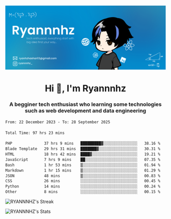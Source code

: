 ![Banner Tech](RYANNNHZ_20250628_124553_0000.png)

<h1 align="center">Hi 👋, I'm Ryannnhz</h1>
<h3 align="center">A begginer tech enthusiast who learning some technologies such as web development and data engineering</h3>


<!--START_SECTION:waka-->

```txt
From: 22 December 2023 - To: 28 September 2025

Total Time: 97 hrs 23 mins

PHP              37 hrs 9 mins   █████████▓░░░░░░░░░░░░░░░   38.16 %
Blade Template   29 hrs 31 mins  ███████▓░░░░░░░░░░░░░░░░░   30.31 %
HTML             18 hrs 42 mins  ████▓░░░░░░░░░░░░░░░░░░░░   19.21 %
JavaScript       7 hrs 9 mins    ██░░░░░░░░░░░░░░░░░░░░░░░   07.35 %
Bash             1 hr 53 mins    ▒░░░░░░░░░░░░░░░░░░░░░░░░   01.94 %
Markdown         1 hr 15 mins    ▒░░░░░░░░░░░░░░░░░░░░░░░░   01.29 %
JSON             48 mins         ▒░░░░░░░░░░░░░░░░░░░░░░░░   00.83 %
CSS              26 mins         ░░░░░░░░░░░░░░░░░░░░░░░░░   00.45 %
Python           14 mins         ░░░░░░░░░░░░░░░░░░░░░░░░░   00.24 %
Other            8 mins          ░░░░░░░░░░░░░░░░░░░░░░░░░   00.15 %
```

<!--END_SECTION:waka-->

![RYANNNHZ's Streak](https://github-readme-streak-stats.herokuapp.com/?user=RYANNNHZ&theme=react&hide_border=true)

![RYANNNHZ's Stats](https://github-readme-stats.vercel.app/api?username=RYANNNHZ&theme=react&show_icons=true&hide_border=true&count_private=true)